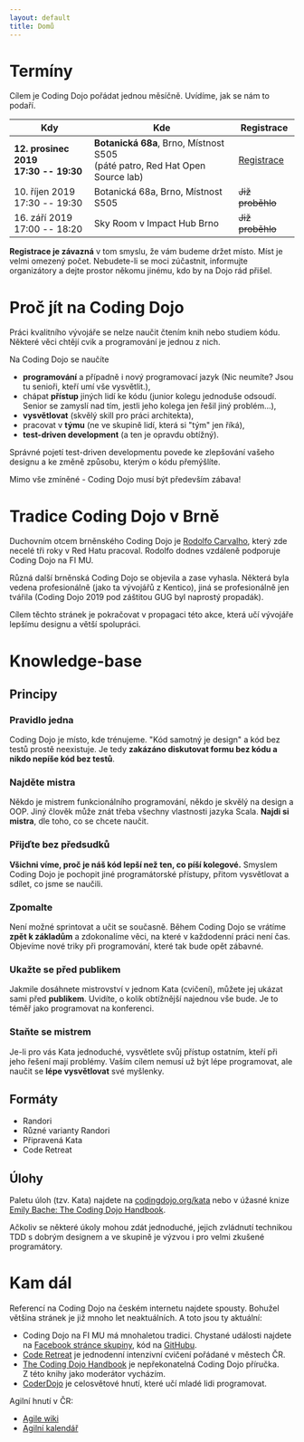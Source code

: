 ```yaml
---
layout: default
title: Domů
---
```


# Termíny

Cílem je Coding Dojo pořádat jednou měsíčně. Uvídíme, jak se nám to podaří.

| Kdy                               | Kde     | Registrace  |
| --------------------------------- | ------- | ----------- |
| **12. prosinec 2019**<br /> **17:30 -- 19:30** | **Botanická 68a**, Brno, Místnost S505 <br />(páté patro, Red Hat Open Source lab) | [Registrace](https://www.eventbrite.com/e/coding-dojo-brno-registration-79516850039) |
| 10. říjen 2019<br /> 17:30 -- 19:30 | Botanická 68a, Brno, Místnost S505 | ~~Již proběhlo~~ |
| 16. září 2019<br /> 17:00 -- 18:20 | Sky Room v Impact Hub Brno | ~~Již proběhlo~~ |

**Registrace je závazná** v tom smyslu, že vám budeme držet místo. Míst je velmi omezený počet. Nebudete-li se moci zúčastnit, informujte organizátory a
dejte prostor někomu jinému, kdo by na Dojo rád přišel.

# Proč jít na Coding Dojo

Práci kvalitního vývojáře se nelze naučit čtením knih nebo studiem kódu.
Některé věci chtějí cvik a programování je jednou z nich.

Na Coding Dojo se naučíte
- **programování** a případně i nový programovací jazyk (Nic neumíte? Jsou tu senioři, kteří umí vše vysvětlit.),
- chápat **přístup** jiných lidí ke kódu (junior kolegu jednoduše odsoudí.
  Senior se zamyslí nad tím, jestli jeho kolega jen řešil jiný problém...),
- **vysvětlovat** (skvělý skill pro práci architekta),
- pracovat v **týmu** (ne ve skupině lidí, která si "tým" jen říká),
- **test-driven development** (a ten je opravdu obtížný).

Správné pojetí test-driven developmentu povede ke zlepšování vašeho designu a ke změně způsobu,
kterým o kódu přemýšlíte.

Mimo vše zmíněné - Coding Dojo musí být především zábava!

# Tradice Coding Dojo v Brně

Duchovním otcem brněnského Coding Dojo je [Rodolfo Carvalho](https://www.linkedin.com/in/rhcarvalho/),
který zde necelé tři roky v Red Hatu pracoval. Rodolfo dodnes vzdáleně podporuje Coding Dojo na FI MU.

Různá další brněnská Coding Dojo se objevila a zase vyhasla. Některá byla vedena profesionálně
(jako ta vývojářů z Kentico), jiná se profesionálně jen tvářila (Coding Dojo 2019 pod záštitou GUG
byl naprostý propadák).

Cílem těchto stránek je pokračovat v propagaci této akce, která učí vývojáře
lepšímu designu a větší spolupráci.

# Knowledge-base

## Principy

### Pravidlo jedna

Coding Dojo je místo, kde trénujeme. "Kód samotný je design"
a kód bez testů prostě neexistuje.
Je tedy **zakázáno diskutovat formu bez kódu a nikdo nepíše kód bez testů**.

### Najděte mistra

Někdo je mistrem funkcionálního programování,
někdo je skvělý na design a OOP.
Jiný člověk může znát třeba všechny vlastnosti jazyka Scala.
**Najdi si mistra**, dle toho, co se chcete naučit.

### Přijďte bez předsudků

**Všichni víme, proč je náš kód lepší než ten, co píší kolegové.**
Smyslem Coding Dojo je pochopit jiné programátorské přístupy,
přitom vysvětlovat a sdílet, co jsme se naučili.

### Zpomalte

Není možné sprintovat a učit se současně.
Během Coding Dojo se vrátíme **zpět k základům** a zdokonalíme věci,
na které v každodenní práci není čas.
Objevíme nové triky při programování, které tak bude opět zábavné.

### Ukažte se před publikem

Jakmile dosáhnete mistrovství v jednom Kata (cvičení),
můžete jej ukázat sami před **publikem**. Uvidíte, o kolik obtížnější
najednou vše bude. Je to téměř jako programovat na konferenci.

### Staňte se mistrem

Je-li pro vás Kata jednoduché, vysvětlete svůj přístup ostatním,
kteří při jeho řešení mají problémy. Vaším cílem
nemusí už být lépe programovat, ale naučit se **lépe vysvětlovat** své
myšlenky.

## Formáty

- Randori
- Různé varianty Randori
- Připravená Kata
- Code Retreat

## Úlohy

Paletu úloh (tzv. Kata) najdete na [codingdojo.org/kata](http://codingdojo.org/kata/)
nebo v úžasné knize [Emily Bache: The Coding Dojo Handbook](http://codingdojo.org/kata/).

Ačkoliv se některé úkoly mohou zdát jednoduché, jejich zvládnutí technikou
TDD s dobrým designem a ve skupině je výzvou i pro velmi zkušené programátory.

# Kam dál

Referencí na Coding Dojo na českém internetu najdete spousty.
Bohužel většina stránek je již mnoho let neaktuálních.
A toto jsou ty aktuální:

- Coding Dojo na FI MU má mnohaletou tradici. Chystané události najdete na [Facebook stránce skupiny](https://dojo-brno.github.io/), kód na [GitHubu](https://www.facebook.com/CodingDojoBrno/).
- [Code Retreat](https://coderetreat.cz/) je jednodenní intenzivní cvičení pořádané v městech ČR.
- [The Coding Dojo Handbook](https://leanpub.com/codingdojohandbook)
  je nepřekonatelná Coding Dojo příručka. Z&nbsp;této knihy jako moderátor vycházím.
- [CoderDojo](https://coderdojocesko.cz/) je celosvětové hnutí, které učí mladé lidi programovat.

Agilní hnutí v ČR:
- [Agile wiki](https://agilewiki.cz)
- [Agilní kalendář](https://agilnikalendar.cz)

